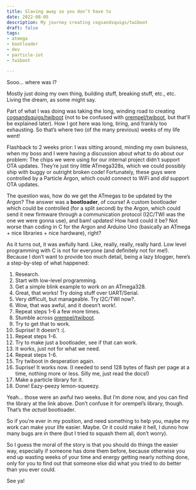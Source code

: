 ```yaml
---
title: Slaving away so you don’t have to
date: 2022-08-05
description: My journey creating cogsandsquigs/twiboot
draft: false
tags:
- atmega
- bootloader
- dev
- particle-iot
- twiboot

---
```

Sooo… where was I?

Mostly just doing my own thing, building stuff, breaking stuff, etc., etc. Living the dream, as some might say.

Part of what I was doing was taking the long, winding road to creating [cogsandsquigs/twiboot](https://cogsandsquigs/twiboot) (not to be confused with [orempel/twiboot](https://github.com/orempel/twiboot), but that’ll be explained later). How I got here was long, tiring, and frankly too exhausting. So that’s where two (of the many previous) weeks of my life went!

Flashback to 2 weeks prior: I was sitting around, minding my own buisness, when my boss and I were having a discussion about what to do about our problem: The chips we were using for our internal project didn’t support OTA updates. They’re just tiny little ATmega328s, which we could possibly ship with buggy or outright broken code! Fortunately, these guys were controlled by a Particle Argon, which could connect to WiFi and _did_ support OTA updates.

The question was, how do we get the ATmegas to be updated by the Argon? The answer was a **bootloader**, of course! A custom bootloader which could be controlled (for a split second) by the Argon, which could send it new firmware through a communication protocol (I2C/TWI was the one we were gonna use), and bam! updates! How hard could it be? Not worse than coding in C for the Argon and Arduino Uno (basically an ATmega + nice libraries + nice hardware), right?

As it turns out, it was awfully hard. Like, really, really, really hard. Low level programming with C is not for everyone (and definitely not for me!). Because I don’t want to provide too much detail, being a lazy blogger, here’s a step-by-step of what happened:

 1. Research.
 2. Start with low-level programming.
 3. Get a simple blink example to work on an ATmega328.
 4. Great, that works! Try doing stuff over UART/Serial.
 5. Very difficult, but manageable. Try I2C/TWI now?.
 6. Wow, that was awful, and it doesn’t work!.
 7. Repeat steps 1-6 a few more times.
 8. Stumble across [orempel/twiboot](https://github.com/orempel/twiboot).
 9. Try to get that to work.
10. Suprise! It doesn't :(.
11. Repeat steps 1-6.
12. Try to make just a bootloader, see if that can work.
13. It works, just not for what we need.
14. Repeat steps 1-6.
15. Try twiboot in desperation again.
16. Suprise! It works now. (I needed to send 128 bytes of flash per page at a time, nothing more or less. Silly me, just read the docs!)
17. Make a particle library for it.
18. Done! Eazy-peezy lemon-squeezy.

Yeah... those were an awful two weeks. But I’m done now, and you can find the library at the link above. Don’t confuse it for orempel’s library, though. That’s the _actual_ bootloader.

So if you’re ever in my position, and need something to help you, maybe my work can make your life easier. Maybe. Or it could make it hell, I dunno how many bugs are in there (but I tried to squash them all, don’t worry).

So I guess the moral of the story is that you should do things the easier way, especially if someone has done them before, because otherwise you end up wasting weeks of your time and energy getting nearly nothing done, only for you to find out that someone else did what you tried to do better than you ever could.

See ya!